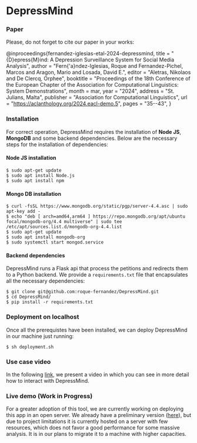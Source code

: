 # DepressMind

### Paper

Please, do not forget to cite our paper in your works:

@inproceedings{fernandez-iglesias-etal-2024-depressmind,
    title = "{D}epress{M}ind: A Depression Surveillance System for Social Media Analysis",
    author = "Fern{\'a}ndez-Iglesias, Roque  and
      Fernandez-Pichel, Marcos  and
      Aragon, Mario  and
      Losada, David E.",
    editor = "Aletras, Nikolaos  and
      De Clercq, Orphee",
    booktitle = "Proceedings of the 18th Conference of the European Chapter of the Association for Computational Linguistics: System Demonstrations",
    month = mar,
    year = "2024",
    address = "St. Julians, Malta",
    publisher = "Association for Computational Linguistics",
    url = "https://aclanthology.org/2024.eacl-demo.5",
    pages = "35--43",
}

### Installation

For correct operation, DepressMind requires the installation of **Node JS**, **MongoDB** and some backend dependencies. Below are the necessary steps for the installation of dependencies:

#### Node JS installation
```shell
$ sudo apt-get update
$ sudo apt install Node.js
$ sudo apt install npm 
```
#### Mongo DB installation

```shell
$ curl -fsSL https://www.mongodb.org/static/pgp/server-4.4.asc | sudo apt-key add -
$ echo "deb [ arch=amd64,arm64 ] https://repo.mongodb.org/apt/ubuntu focal/mongodb-org/4.4 multiverse" | sudo tee /etc/apt/sources.list.d/mongodb-org-4.4.list
$ sudo apt-get update
$ sudo apt install mongodb-org
$ sudo systemctl start mongod.service
```

#### Backend dependencies

DepressMind runs a Flask api that process the petitions and redirects them to a Python backend. We provide a ```requirements.txt``` file that encapsulates all the necessary dependencies:

```shell
$ git clone git@github.com:roque-fernandez/DepressMind.git
$ cd DepressMind/
$ pip install -r requirements.txt
```

### Deployment on localhost

Once all the prerequistes have been installed, we can deploy DepressMind in our machine just running:

```
$ sh deployment.sh
```

### Use case video

In the following [link](), we present a video in which you can see in more detail how to interact with DepressMind.

### Live demo (Work in Progress)

For a greater adoption of this tool, we are currently working on deploying this app in an open server. We already have a preliminary version ([here](https://tec.citius.usc.es/mental-health-analyzer/)), but due to project limitations it is currently hosted on a server with few resources, which does not favor a good performance for some massive analysis. It is in our plans to migrate it to a machine with higher capacities.
